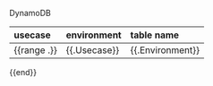 DynamoDB

| usecase | environment | table name |
| :--- | :--- | :--- |
{{range .}}| {{.Usecase}} | {{.Environment}} | {{.TableName}} |
{{end}}
